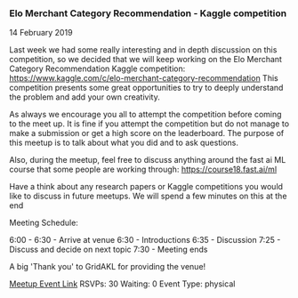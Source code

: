 ### Elo Merchant Category Recommendation - Kaggle competition
14 February 2019

Last week we had some really interesting and in depth discussion on this competition, so we decided that we will keep working on the Elo Merchant Category Recommendation Kaggle competition: https://www.kaggle.com/c/elo-merchant-category-recommendation
This competition presents some great opportunities to try to deeply understand the problem and add your own creativity.

As always we encourage you all to attempt the competition before coming to the meet up. It is fine if you attempt the competition but do not manage to make a submission or get a high score on the leaderboard. The purpose of this meetup is to talk about what you did and to ask questions.

Also, during the meetup, feel free to discuss anything around the fast ai ML course that some people are working through: https://course18.fast.ai/ml

Have a think about any research papers or Kaggle competitions you would like to discuss in future meetups. We will spend a few minutes on this at the end

Meeting Schedule:

6:00 - 6:30 - Arrive at venue
6:30 - Introductions
6:35 - Discussion
7:25 - Discuss and decide on next topic
7:30 - Meeting ends

A big 'Thank you' to GridAKL for providing the venue!

[Meetup Event Link](https://www.meetup.com/Data-Science-Discussion-Auckland/events/258034975)
RSVPs: 30
Waiting: 0
Event Type: physical
